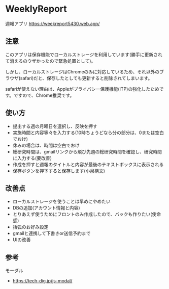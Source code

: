 # WeeklyReport
週報アプリ
https://weekreport5430.web.app/

## 注意
このアプリは保存機能でローカルストレージを利用しています(勝手に更新されて消えるのウザかったので緊急処置として)。

しかし、ローカルストレージはChromeのみに対応しているため、それ以外のブラウザ(safari)だと、保存したとしても更新すると削除されてしまいます。

safariが使えない理由は、Appleがプライバシー保護機能(ITP)の強化したためです。ですので、Chrome推奨です。

## 使い方
- 提出する週の月曜日を選択し、反映を押す
- 実施時間と内容等々を入力する(10時ちょうどなら分の部分は、0または空白でおけ)
- 休みの場合は、時間は空白でおけ
- 総研究時間は、gmailリンクから飛び先週の総研究時間を確認し、研究時間に入力する(要改善)
- 作成を押すと週報のタイトルと内容が最後のテキストボックスに表示される
- 保存ボタンを押下すると保存します(小泉構文)

## 改善点
- ローカルストレージを使うことは早めにやめたい
- DBの追加(アカウント情報と内容)
- とりあえず使うためにフロントのみ作成したので、バックも作りたい(使命感)
- 括弧のお好み設定
- gmailと連携して下書きor送信予約まで
- UIの改善

## 参考
モーダル
- https://tech-dig.jp/js-modal/
